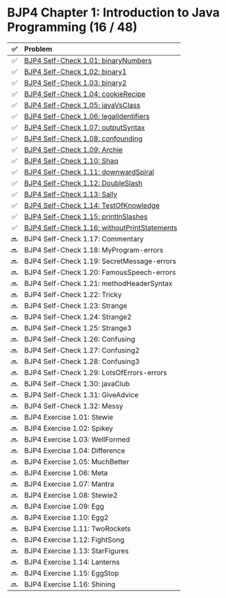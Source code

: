 # BJP4 Chapter 1: Introduction to Java Programming (16 / 48)

|  ✅ | Problem                                                                                  |
| --: | :--------------------------------------------------------------------------------------- |
|  ✅ | [BJP4 Self-Check 1.01: binaryNumbers](self-check/101-binaryNumbers.md)                   |
|  ✅ | [BJP4 Self-Check 1.02: binary1](self-check/102-binary1.md)                               |
|  ✅ | [BJP4 Self-Check 1.03: binary2](self-check/103-binary2.md)                               |
|  ✅ | [BJP4 Self-Check 1.04: cookieRecipe](self-check/104-cookieRecipe.md)                     |
|  ✅ | [BJP4 Self-Check 1.05: javaVsClass](self-check/105-javaVsClass.md)                       |
|  ✅ | [BJP4 Self-Check 1.06: legalIdentifiers](self-check/106-legalIdentifiers.md)             |
|  ✅ | [BJP4 Self-Check 1.07: outputSyntax](self-check/107-outputSyntax.md)                     |
|  ✅ | [BJP4 Self-Check 1.08: confounding](self-check/108-confounding.md)                       |
|  ✅ | [BJP4 Self-Check 1.09: Archie](self-check/109-Archie.md)                                 |
|  ✅ | [BJP4 Self-Check 1.10: Shaq](self-check/110-Shaq.md)                                     |
|  ✅ | [BJP4 Self-Check 1.11: downwardSpiral](self-check/111-downwardSpiral.md)                 |
|  ✅ | [BJP4 Self-Check 1.12: DoubleSlash](self-check/112-DoubleSlash.md)                       |
|  ✅ | [BJP4 Self-Check 1.13: Sally](self-check/113-Sally.md)                                   |
|  ✅ | [BJP4 Self-Check 1.14: TestOfKnowledge](self-check/114-TestOfKnowledge.md)               |
|  ✅ | [BJP4 Self-Check 1.15: printlnSlashes](self-check/115-printlnSlashes.md)                 |
|  ✅ | [BJP4 Self-Check 1.16: withoutPrintStatements](self-check/116-withoutPrintStatements.md) |
|  🔜 | BJP4 Self-Check 1.17: Commentary                                                         |
|  🔜 | BJP4 Self-Check 1.18: MyProgram-errors                                                   |
|  🔜 | BJP4 Self-Check 1.19: SecretMessage-errors                                               |
|  🔜 | BJP4 Self-Check 1.20: FamousSpeech-errors                                                |
|  🔜 | BJP4 Self-Check 1.21: methodHeaderSyntax                                                 |
|  🔜 | BJP4 Self-Check 1.22: Tricky                                                             |
|  🔜 | BJP4 Self-Check 1.23: Strange                                                            |
|  🔜 | BJP4 Self-Check 1.24: Strange2                                                           |
|  🔜 | BJP4 Self-Check 1.25: Strange3                                                           |
|  🔜 | BJP4 Self-Check 1.26: Confusing                                                          |
|  🔜 | BJP4 Self-Check 1.27: Confusing2                                                         |
|  🔜 | BJP4 Self-Check 1.28: Confusing3                                                         |
|  🔜 | BJP4 Self-Check 1.29: LotsOfErrors-errors                                                |
|  🔜 | BJP4 Self-Check 1.30: javaClub                                                           |
|  🔜 | BJP4 Self-Check 1.31: GiveAdvice                                                         |
|  🔜 | BJP4 Self-Check 1.32: Messy                                                              |
|  🔜 | BJP4 Exercise 1.01: Stewie                                                               |
|  🔜 | BJP4 Exercise 1.02: Spikey                                                               |
|  🔜 | BJP4 Exercise 1.03: WellFormed                                                           |
|  🔜 | BJP4 Exercise 1.04: Difference                                                           |
|  🔜 | BJP4 Exercise 1.05: MuchBetter                                                           |
|  🔜 | BJP4 Exercise 1.06: Meta                                                                 |
|  🔜 | BJP4 Exercise 1.07: Mantra                                                               |
|  🔜 | BJP4 Exercise 1.08: Stewie2                                                              |
|  🔜 | BJP4 Exercise 1.09: Egg                                                                  |
|  🔜 | BJP4 Exercise 1.10: Egg2                                                                 |
|  🔜 | BJP4 Exercise 1.11: TwoRockets                                                           |
|  🔜 | BJP4 Exercise 1.12: FightSong                                                            |
|  🔜 | BJP4 Exercise 1.13: StarFigures                                                          |
|  🔜 | BJP4 Exercise 1.14: Lanterns                                                             |
|  🔜 | BJP4 Exercise 1.15: EggStop                                                              |
|  🔜 | BJP4 Exercise 1.16: Shining                                                              |
